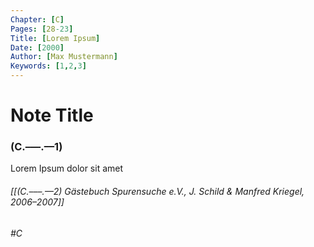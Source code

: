 ```yaml
---
Chapter: [C]
Pages: [28-23]
Title: [Lorem Ipsum]
Date: [2000]
Author: [Max Mustermann]
Keywords: [1,2,3]
---
```


# Note Title
### (C.–––.––1)

Lorem Ipsum dolor sit amet

###### [[(C.–––.––2) Gästebuch Spurensuche e.V., J. Schild & Manfred Kriegel, 2006–2007]]
###### #C